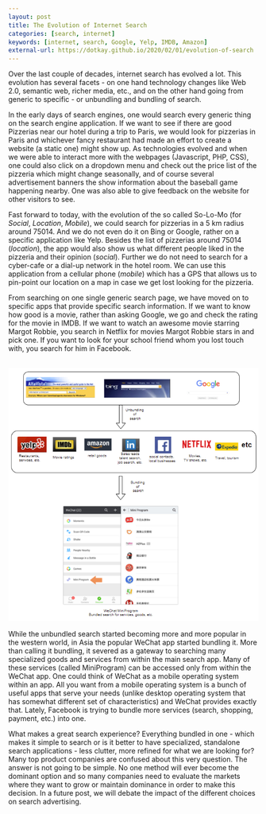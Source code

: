 ```yaml
---
layout: post
title: The Evolution of Internet Search
categories: [search, internet]
keywords: [internet, search, Google, Yelp, IMDB, Amazon]
external-url: https://dotkay.github.io/2020/02/01/evolution-of-search
---
```


Over the last couple of decades, internet search has evolved a lot. This evolution has several facets - on one hand technology changes like Web 2.0, semantic web, richer media, etc., and on the other hand going from generic to specific - or unbundling and bundling of search. 

In the early days of search engines, one would search every generic thing on the search engine application. If we want to see if there are good Pizzerias near our hotel during a trip to Paris, we would look for pizzerias in Paris and whichever fancy restaurant had made an effort to create a website (a static one) might show up. As technologies evolved and when we were able to interact more with the webpages (Javascript, PHP, CSS), one could also click on a dropdown menu and check out the price list of the pizzeria which might change seasonally, and of course several advertisement banners the show information about the baseball game happening nearby. One was also able to give feedback on the website for other visitors to see. 

Fast forward to today, with the evolution of the so called So-Lo-Mo (for *Social*, *Location*, *Mobile*), we could search for pizzerias in a 5 km radius around 75014. And we do not even do it on Bing or Google, rather on a specific application like Yelp. Besides the list of pizzerias around 75014 (*location*), the app would also show us what different people liked in the pizzeria and their opinion (*social*). Further we do not need to search for a cyber-cafe or a dial-up network in the hotel room. We can use this application from a cellular phone (*mobile*) which has a GPS that allows us to pin-point our location on a map in case we get lost looking for the pizzeria. 

From searching on one single generic search page, we have moved on to specific apps that provide specific search information. If we want to know how good is a movie, rather than asking Google, we go and check the rating for the movie in IMDB. If we want to watch an awesome movie starring Margot Robbie, you search in Netflix for movies Margot Robbie stars in and pick one. If you want to look for your school friend whom you lost touch with, you search for him in Facebook. 

<br>
<div class="img_container">
<center><img src="https://raw.githubusercontent.com/dotkay/tmp/main/misc/bundling_unbundling_of_search.png"></center>
</div>

While the unbundled search started becoming more and more popular in the western world, in Asia the popular WeChat app started bundling it. More than calling it bundling, it severed as a gateway to searching many specialized goods and services from within the main search app. Many of these services (called MiniProgram) can be accessed only from within the WeChat app. One could think of WeChat as a mobile operating system within an app. All you want from a mobile operating system is a bunch of useful apps that serve your needs (unlike desktop operating system that has somewhat different set of characteristics) and WeChat provides exactly that. Lately, Facebook is trying to bundle more services (search, shopping, payment, etc.) into one. 

What makes a great search experience? Everything bundled in one - which makes it simple to search or is it better to have specialized, standalone search applications - less clutter, more refined for what we are looking for? Many top product companies are confused about this very question. The answer is not going to be simple. No one method will ever become the dominant option and so many companies need to evaluate the markets where they want to grow or maintain dominance in order to make this decision. In a future post, we will debate the impact of the different choices on search advertising.

